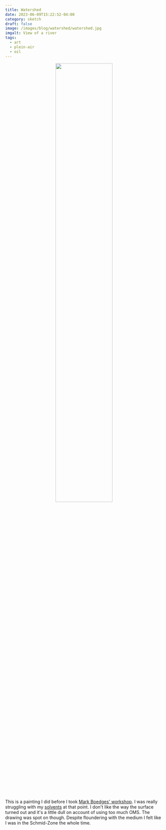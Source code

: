 ```yaml
---
title: Watershed
date: 2023-06-09T15:22:52-04:00
category: sketch
draft: false
image: /images/blog/watershed/watershed.jpg
imgalt: View of a river
tags:
  - art
  - plein-air
  - oil
---
```


<div style="width:100%; text-align:center">
<img src="/images/blog/watershed/watershed.jpg" width="60%" style="display:inline-block;">
</div>

This is a painting I did before I took [Mark Boedges' workshop](/blog/mark-boedges-workshop.md).
I was really struggling with my [solvents](/blog/solvents.md) at that point.
I don't like the way the surface turned out and it's a little dull on account of using too much OMS.
The drawing was spot on though.
Despite floundering with the medium I felt like I was in the Schmid-Zone the whole time.
